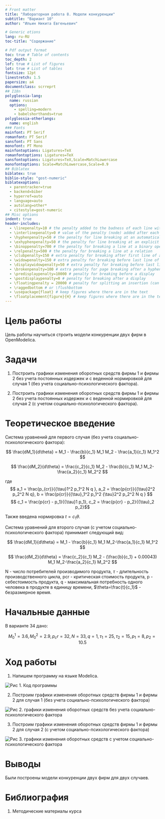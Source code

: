```yaml
---
# Front matter
title: "Лабораторная работа 8. Модели конкуренции"
subtitle: "Вариант 10"
author: "Ильин Никита Евгеньевич"

# Generic otions
lang: ru-RU
toc-title: "Содержание"

# Pdf output format
toc: true # Table of contents
toc_depth: 2
lof: true # List of figures
lot: true # List of tables
fontsize: 12pt
linestretch: 1.5
papersize: a4
documentclass: scrreprt
## I18n
polyglossia-lang:
  name: russian
  options:
	- spelling=modern
	- babelshorthands=true
polyglossia-otherlangs:
  name: english
### Fonts
mainfont: PT Serif
romanfont: PT Serif
sansfont: PT Sans
monofont: PT Mono
mainfontoptions: Ligatures=TeX
romanfontoptions: Ligatures=TeX
sansfontoptions: Ligatures=TeX,Scale=MatchLowercase
monofontoptions: Scale=MatchLowercase,Scale=0.9
## Biblatex
biblatex: true
biblio-style: "gost-numeric"
biblatexoptions:
  - parentracker=true
  - backend=biber
  - hyperref=auto
  - language=auto
  - autolang=other*
  - citestyle=gost-numeric
## Misc options
indent: true
header-includes:
  - \linepenalty=10 # the penalty added to the badness of each line within a paragraph (no associated penalty node) Increasing the value makes tex try to have fewer lines in the paragraph.
  - \interlinepenalty=0 # value of the penalty (node) added after each line of a paragraph.
  - \hyphenpenalty=50 # the penalty for line breaking at an automatically inserted hyphen
  - \exhyphenpenalty=50 # the penalty for line breaking at an explicit hyphen
  - \binoppenalty=700 # the penalty for breaking a line at a binary operator
  - \relpenalty=500 # the penalty for breaking a line at a relation
  - \clubpenalty=150 # extra penalty for breaking after first line of a paragraph
  - \widowpenalty=150 # extra penalty for breaking before last line of a paragraph
  - \displaywidowpenalty=50 # extra penalty for breaking before last line before a display math
  - \brokenpenalty=100 # extra penalty for page breaking after a hyphenated line
  - \predisplaypenalty=10000 # penalty for breaking before a display
  - \postdisplaypenalty=0 # penalty for breaking after a display
  - \floatingpenalty = 20000 # penalty for splitting an insertion (can only be split footnote in standard LaTeX)
  - \raggedbottom # or \flushbottom
  - \usepackage{float} # keep figures where there are in the text
  - \floatplacement{figure}{H} # keep figures where there are in the text
---
```


# Цель работы

Цель работы научиться строить модели конкуренции двух фирм в OpenModelica.

# Задачи

1. Построить графики изменения оборотных средств фирмы 1 и фирмы 2 без учета постоянных издержек и с веденной нормировкой для случая 1 (без учета социально-психологического фактора).

2. Построить графики изменения оборотных средств фирмы 1 и фирмы 2 без учета постоянных издержек и с веденной нормировкой для случая 2 (с учетом социально-психологического фактора).

# Теоретическое введение

Система уравнений для первого случая (без учета социально-психологического фактора):

$$ \frac{dM_1}{d\theta} = M_1 - \frac{b}{c_1} M_1 M_2 - \frac{a_1}{c_1} M_1^2 $$

$$ \frac{dM_2}{d\theta} = \frac{c_2}{c_1} M_2 - \frac{b}{c_1} M_1 M_2-\frac{a_2}{c_1} M_2^2 $$

где $$ a_1 = \frac{p_{cr}}{{\tau}1^2 p_1^2 N q }, a_2 = \frac{p{cr}}{{\tau}2^2 p_2^2 N q}, b = \frac{p{cr}}{{\tau}_1^2 p_1^2 {\tau}2^2 p_2^2 N q } $$ $$ c_1 = \frac{p{cr} - p_1}{{\tau}1 p_1}, c_2 = \frac{p{cr} - p_2}{{\tau}_2 p_2}$$

Также введена нормировка $t = c_1 \theta$.

Система уравнений для второго случая (с учетом социально-психологического фактора) принимает следующий вид:

$$ \frac{dM_1}{d\theta} = M_1 - \frac{b}{c_1} M_1 M_2-\frac{a_1}{c_1} M_1^2 $$

$$ \frac{dM_2}{d\theta} = \frac{c_2}{c_1} M_2 - (\frac{b}{c_1} + 0.00043) M_1 M_2-\frac{a_2}{c_1} M_2^2 $$

N - число потребителей производимого продукта, $\tau$ - длительность производственного цикла, pcr - критическая стоимость продукта, p - себестоимость продукта, q - максимальная потребность одного человека в продукте в единицу времени, $\theta=\frac{t}{c_1}$ - безразмерное время.

# Начальные данные

В варианте 34 дано:

$$ M_0^1 = 3.6, M_0^2 = 2.9, p_cr = 32, N = 33, q = 1, \tau_1 = 25, \tau_2 = 15, p_1 = 8, p_2 = 10.5$$

# Ход работы

1. Напишем программу на языке Modelica.

![Рис 1. Код программы](images/image001.png)

2. Построим графики изменения оборотных средств фирмы 1 и фирмы 2 для случая 1 (без учета социально-психологического фактора)

![Рис 2. графики изменения оборотных средств без учета социально-психологического фактора](images/image003.png)

3. Построим графики изменения оборотных средств фирмы 1 и фирмы 2 для случая 2 (с учетом социально-психологического фактора)

![Рис 3. графики изменения оборотных средств c учетом социально-психологического фактора](images/image005.png)

# Выводы

Были построены модели конкуренции двух фирм для двух случаев.

# Библиография

1. Методические материалы курса
